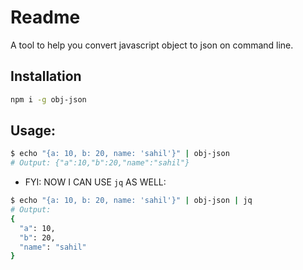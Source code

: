 # Readme

A tool to help you convert javascript object to json on command line.

## Installation

```bash
npm i -g obj-json
```

## Usage:

```bash
$ echo "{a: 10, b: 20, name: 'sahil'}" | obj-json
# Output: {"a":10,"b":20,"name":"sahil"}
```

- FYI: NOW I CAN USE `jq` AS WELL:

```bash
$ echo "{a: 10, b: 20, name: 'sahil'}" | obj-json | jq
# Output:
{
  "a": 10,
  "b": 20,
  "name": "sahil"
}
```
